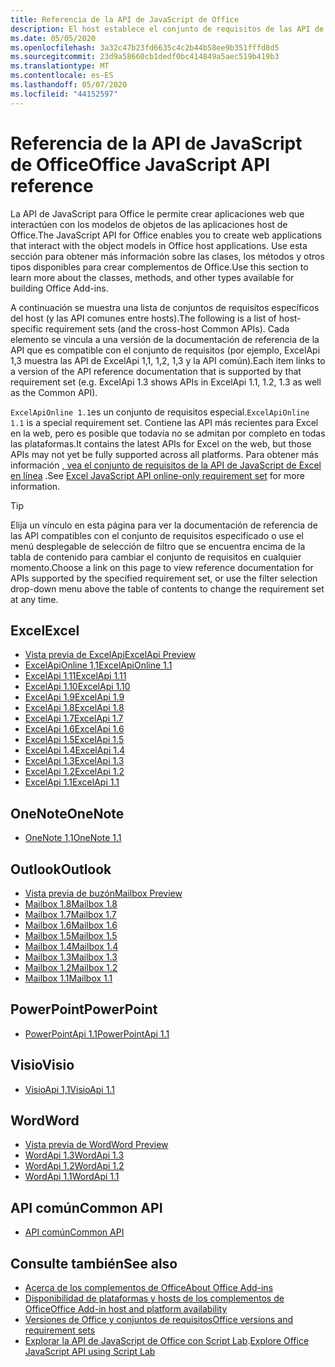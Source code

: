 ```yaml
---
title: Referencia de la API de JavaScript de Office
description: El host establece el conjunto de requisitos de las API de JavaScript de Office.
ms.date: 05/05/2020
ms.openlocfilehash: 3a32c47b23fd6635c4c2b44b58ee9b351fffd8d5
ms.sourcegitcommit: 23d9a58660cb1dedf0bc414849a5aec519b419b3
ms.translationtype: MT
ms.contentlocale: es-ES
ms.lasthandoff: 05/07/2020
ms.locfileid: "44152597"
---
```

# <a name="office-javascript-api-reference"></a><span data-ttu-id="bbc37-103">Referencia de la API de JavaScript de Office</span><span class="sxs-lookup"><span data-stu-id="bbc37-103">Office JavaScript API reference</span></span>

<span data-ttu-id="bbc37-104">La API de JavaScript para Office le permite crear aplicaciones web que interactúen con los modelos de objetos de las aplicaciones host de Office.</span><span class="sxs-lookup"><span data-stu-id="bbc37-104">The JavaScript API for Office enables you to create web applications that interact with the object models in Office host applications.</span></span> <span data-ttu-id="bbc37-105">Use esta sección para obtener más información sobre las clases, los métodos y otros tipos disponibles para crear complementos de Office.</span><span class="sxs-lookup"><span data-stu-id="bbc37-105">Use this section to learn more about the classes, methods, and other types available for building Office Add-ins.</span></span>

<span data-ttu-id="bbc37-106">A continuación se muestra una lista de conjuntos de requisitos específicos del host (y las API comunes entre hosts).</span><span class="sxs-lookup"><span data-stu-id="bbc37-106">The following is a list of host-specific requirement sets (and the cross-host Common APIs).</span></span> <span data-ttu-id="bbc37-107">Cada elemento se vincula a una versión de la documentación de referencia de la API que es compatible con el conjunto de requisitos (por ejemplo, ExcelApi 1,3 muestra las API de ExcelApi 1,1, 1,2, 1,3 y la API común).</span><span class="sxs-lookup"><span data-stu-id="bbc37-107">Each item links to a version of the API reference documentation that is supported by that requirement set (e.g. ExcelApi 1.3 shows APIs in ExcelApi 1.1, 1.2, 1.3 as well as the Common API).</span></span>

<span data-ttu-id="bbc37-108">`ExcelApiOnline 1.1`es un conjunto de requisitos especial.</span><span class="sxs-lookup"><span data-stu-id="bbc37-108">`ExcelApiOnline 1.1` is a special requirement set.</span></span> <span data-ttu-id="bbc37-109">Contiene las API más recientes para Excel en la web, pero es posible que todavía no se admitan por completo en todas las plataformas.</span><span class="sxs-lookup"><span data-stu-id="bbc37-109">It contains the latest APIs for Excel on the web, but those APIs may not yet be fully supported across all platforms.</span></span> <span data-ttu-id="bbc37-110">Para obtener más información [, vea el conjunto de requisitos de la API de JavaScript de Excel en línea](/office/dev/add-ins/reference/requirement-sets/excel-api-online-requirement-set) .</span><span class="sxs-lookup"><span data-stu-id="bbc37-110">See [Excel JavaScript API online-only requirement set](/office/dev/add-ins/reference/requirement-sets/excel-api-online-requirement-set) for more information.</span></span>

> [!TIP]
> <span data-ttu-id="bbc37-111">Elija un vínculo en esta página para ver la documentación de referencia de las API compatibles con el conjunto de requisitos especificado o use el menú desplegable de selección de filtro que se encuentra encima de la tabla de contenido para cambiar el conjunto de requisitos en cualquier momento.</span><span class="sxs-lookup"><span data-stu-id="bbc37-111">Choose a link on this page to view reference documentation for APIs supported by the specified requirement set, or use the filter selection drop-down menu above the table of contents to change the requirement set at any time.</span></span>

## <a name="excel"></a><span data-ttu-id="bbc37-112">Excel</span><span class="sxs-lookup"><span data-stu-id="bbc37-112">Excel</span></span>

- [<span data-ttu-id="bbc37-113">Vista previa de ExcelApi</span><span class="sxs-lookup"><span data-stu-id="bbc37-113">ExcelApi Preview</span></span>](/javascript/api/excel?view=excel-js-preview)
- [<span data-ttu-id="bbc37-114">ExcelApiOnline 1,1</span><span class="sxs-lookup"><span data-stu-id="bbc37-114">ExcelApiOnline 1.1</span></span>](/javascript/api/excel?view=excel-js-online)
- [<span data-ttu-id="bbc37-115">ExcelApi 1,11</span><span class="sxs-lookup"><span data-stu-id="bbc37-115">ExcelApi 1.11</span></span>](/javascript/api/excel?view=excel-js-1.11)
- [<span data-ttu-id="bbc37-116">ExcelApi 1.10</span><span class="sxs-lookup"><span data-stu-id="bbc37-116">ExcelApi 1.10</span></span>](/javascript/api/excel?view=excel-js-1.10)
- [<span data-ttu-id="bbc37-117">ExcelApi 1.9</span><span class="sxs-lookup"><span data-stu-id="bbc37-117">ExcelApi 1.9</span></span>](/javascript/api/excel?view=excel-js-1.9)
- [<span data-ttu-id="bbc37-118">ExcelApi 1.8</span><span class="sxs-lookup"><span data-stu-id="bbc37-118">ExcelApi 1.8</span></span>](/javascript/api/excel?view=excel-js-1.8)
- [<span data-ttu-id="bbc37-119">ExcelApi 1.7</span><span class="sxs-lookup"><span data-stu-id="bbc37-119">ExcelApi 1.7</span></span>](/javascript/api/excel?view=excel-js-1.7)
- [<span data-ttu-id="bbc37-120">ExcelApi 1.6</span><span class="sxs-lookup"><span data-stu-id="bbc37-120">ExcelApi 1.6</span></span>](/javascript/api/excel?view=excel-js-1.6)
- [<span data-ttu-id="bbc37-121">ExcelApi 1.5</span><span class="sxs-lookup"><span data-stu-id="bbc37-121">ExcelApi 1.5</span></span>](/javascript/api/excel?view=excel-js-1.5)
- [<span data-ttu-id="bbc37-122">ExcelApi 1.4</span><span class="sxs-lookup"><span data-stu-id="bbc37-122">ExcelApi 1.4</span></span>](/javascript/api/excel?view=excel-js-1.4)
- [<span data-ttu-id="bbc37-123">ExcelApi 1.3</span><span class="sxs-lookup"><span data-stu-id="bbc37-123">ExcelApi 1.3</span></span>](/javascript/api/excel?view=excel-js-1.3)
- [<span data-ttu-id="bbc37-124">ExcelApi 1.2</span><span class="sxs-lookup"><span data-stu-id="bbc37-124">ExcelApi 1.2</span></span>](/javascript/api/excel?view=excel-js-1.2)
- [<span data-ttu-id="bbc37-125">ExcelApi 1.1</span><span class="sxs-lookup"><span data-stu-id="bbc37-125">ExcelApi 1.1</span></span>](/javascript/api/excel?view=excel-js-1.1)

## <a name="onenote"></a><span data-ttu-id="bbc37-126">OneNote</span><span class="sxs-lookup"><span data-stu-id="bbc37-126">OneNote</span></span>

- [<span data-ttu-id="bbc37-127">OneNote 1,1</span><span class="sxs-lookup"><span data-stu-id="bbc37-127">OneNote 1.1</span></span>](/javascript/api/onenote?view=onenote-js-1.1)

## <a name="outlook"></a><span data-ttu-id="bbc37-128">Outlook</span><span class="sxs-lookup"><span data-stu-id="bbc37-128">Outlook</span></span>

- [<span data-ttu-id="bbc37-129">Vista previa de buzón</span><span class="sxs-lookup"><span data-stu-id="bbc37-129">Mailbox Preview</span></span>](/javascript/api/outlook?view=outlook-js-preview)
- [<span data-ttu-id="bbc37-130">Mailbox 1.8</span><span class="sxs-lookup"><span data-stu-id="bbc37-130">Mailbox 1.8</span></span>](/javascript/api/outlook?view=outlook-js-1.8)
- [<span data-ttu-id="bbc37-131">Mailbox 1.7</span><span class="sxs-lookup"><span data-stu-id="bbc37-131">Mailbox 1.7</span></span>](/javascript/api/outlook?view=outlook-js-1.7)
- [<span data-ttu-id="bbc37-132">Mailbox 1.6</span><span class="sxs-lookup"><span data-stu-id="bbc37-132">Mailbox 1.6</span></span>](/javascript/api/outlook?view=outlook-js-1.6)
- [<span data-ttu-id="bbc37-133">Mailbox 1.5</span><span class="sxs-lookup"><span data-stu-id="bbc37-133">Mailbox 1.5</span></span>](/javascript/api/outlook?view=outlook-js-1.5)
- [<span data-ttu-id="bbc37-134">Mailbox 1.4</span><span class="sxs-lookup"><span data-stu-id="bbc37-134">Mailbox 1.4</span></span>](/javascript/api/outlook?view=outlook-js-1.4)
- [<span data-ttu-id="bbc37-135">Mailbox 1.3</span><span class="sxs-lookup"><span data-stu-id="bbc37-135">Mailbox 1.3</span></span>](/javascript/api/outlook?view=outlook-js-1.3)
- [<span data-ttu-id="bbc37-136">Mailbox 1.2</span><span class="sxs-lookup"><span data-stu-id="bbc37-136">Mailbox 1.2</span></span>](/javascript/api/outlook?view=outlook-js-1.2)
- [<span data-ttu-id="bbc37-137">Mailbox 1.1</span><span class="sxs-lookup"><span data-stu-id="bbc37-137">Mailbox 1.1</span></span>](/javascript/api/outlook?view=outlook-js-1.1)

## <a name="powerpoint"></a><span data-ttu-id="bbc37-138">PowerPoint</span><span class="sxs-lookup"><span data-stu-id="bbc37-138">PowerPoint</span></span>

- [<span data-ttu-id="bbc37-139">PowerPointApi 1.1</span><span class="sxs-lookup"><span data-stu-id="bbc37-139">PowerPointApi 1.1</span></span>](/javascript/api/powerpoint?view=powerpoint-js-1.1)

## <a name="visio"></a><span data-ttu-id="bbc37-140">Visio</span><span class="sxs-lookup"><span data-stu-id="bbc37-140">Visio</span></span>

- [<span data-ttu-id="bbc37-141">VisioApi 1,1</span><span class="sxs-lookup"><span data-stu-id="bbc37-141">VisioApi 1.1</span></span>](/javascript/api/visio?view=visio-js-1.1)

## <a name="word"></a><span data-ttu-id="bbc37-142">Word</span><span class="sxs-lookup"><span data-stu-id="bbc37-142">Word</span></span>

- [<span data-ttu-id="bbc37-143">Vista previa de Word</span><span class="sxs-lookup"><span data-stu-id="bbc37-143">Word Preview</span></span>](/javascript/api/word?view=word-js-preview)
- [<span data-ttu-id="bbc37-144">WordApi 1.3</span><span class="sxs-lookup"><span data-stu-id="bbc37-144">WordApi 1.3</span></span>](/javascript/api/word?view=word-js-1.3)
- [<span data-ttu-id="bbc37-145">WordApi 1.2</span><span class="sxs-lookup"><span data-stu-id="bbc37-145">WordApi 1.2</span></span>](/javascript/api/word?view=word-js-1.2)
- [<span data-ttu-id="bbc37-146">WordApi 1.1</span><span class="sxs-lookup"><span data-stu-id="bbc37-146">WordApi 1.1</span></span>](/javascript/api/word?view=word-js-1.1)

## <a name="common-api"></a><span data-ttu-id="bbc37-147">API común</span><span class="sxs-lookup"><span data-stu-id="bbc37-147">Common API</span></span>

- [<span data-ttu-id="bbc37-148">API común</span><span class="sxs-lookup"><span data-stu-id="bbc37-148">Common API</span></span>](/javascript/api/office?view=common-js)

## <a name="see-also"></a><span data-ttu-id="bbc37-149">Consulte también</span><span class="sxs-lookup"><span data-stu-id="bbc37-149">See also</span></span>

- [<span data-ttu-id="bbc37-150">Acerca de los complementos de Office</span><span class="sxs-lookup"><span data-stu-id="bbc37-150">About Office Add-ins</span></span>](/office/dev/add-ins/overview)
- [<span data-ttu-id="bbc37-151">Disponibilidad de plataformas y hosts de los complementos de Office</span><span class="sxs-lookup"><span data-stu-id="bbc37-151">Office Add-in host and platform availability</span></span>](/office/dev/add-ins/overview/office-add-in-availability)
- [<span data-ttu-id="bbc37-152">Versiones de Office y conjuntos de requisitos</span><span class="sxs-lookup"><span data-stu-id="bbc37-152">Office versions and requirement sets</span></span>](/office/dev/add-ins/develop/office-versions-and-requirement-sets)
- <span data-ttu-id="bbc37-153">[Explorar la API de JavaScript de Office con Script Lab](/office/dev/add-ins/overview/explore-with-script-lab).</span><span class="sxs-lookup"><span data-stu-id="bbc37-153">[Explore Office JavaScript API using Script Lab](/office/dev/add-ins/overview/explore-with-script-lab)</span></span>
